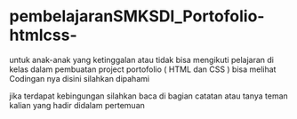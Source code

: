 # pembelajaranSMKSDl_Portofolio-htmlcss-

untuk anak-anak yang ketinggalan atau tidak bisa mengikuti pelajaran di kelas dalam pembuatan project portofolio ( HTML dan CSS ) bisa melihat Codingan nya disini silahkan dipahami 


jika terdapat kebingungan silahkan baca di bagian catatan atau tanya teman kalian yang hadir didalam pertemuan
